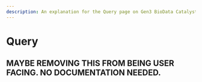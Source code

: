 ```yaml
---
description: An explanation for the Query page on Gen3 BioData Catalyst.
---
```


# Query

## MAYBE REMOVING THIS FROM BEING USER FACING. NO DOCUMENTATION NEEDED.

